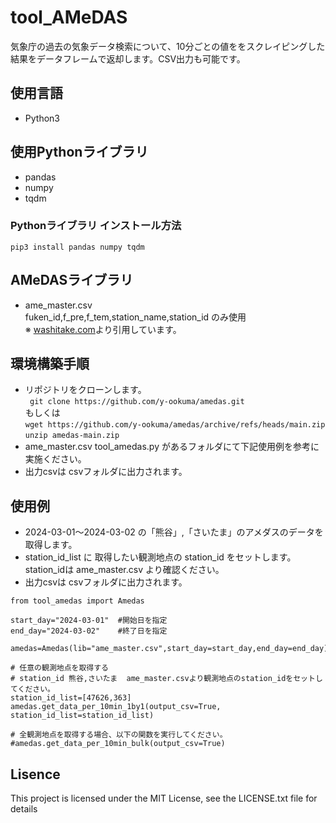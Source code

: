 # tool_AMeDAS

気象庁の過去の気象データ検索について、10分ごとの値ををスクレイピングした結果をデータフレームで返却します。CSV出力も可能です。


## 使用言語

- Python3

## 使用Pythonライブラリ
- pandas
- numpy
- tqdm

### Pythonライブラリ インストール方法

``` pip3 install pandas numpy tqdm ```


## AMeDASライブラリ
- ame_master.csv  
  fuken_id,f_pre,f_tem,station_name,station_id のみ使用  
※ [washitake.com](https://washitake.com/weather/amedas/obs_stations.md)より引用しています。  


## 環境構築手順

- リポジトリをクローンします。  
  ```  git clone https://github.com/y-ookuma/amedas.git ```  
  もしくは  
  ```wget https://github.com/y-ookuma/amedas/archive/refs/heads/main.zip ```  
  ```unzip amedas-main.zip ```  
- ame_master.csv tool_amedas.py があるフォルダにて下記使用例を参考に実施ください。  
- 出力csvは csvフォルダに出力されます。  

## 使用例

- 2024-03-01〜2024-03-02 の「熊谷」,「さいたま」のアメダスのデータを取得します。
- station_id_list に 取得したい観測地点の station_id をセットします。station_idは ame_master.csv より確認ください。
- 出力csvは csvフォルダに出力されます。  

```  
from tool_amedas import Amedas

start_day="2024-03-01"  #開始日を指定
end_day="2024-03-02"    #終了日を指定

amedas=Amedas(lib="ame_master.csv",start_day=start_day,end_day=end_day)

# 任意の観測地点を取得する
# station_id 熊谷,さいたま  ame_master.csvより観測地点のstation_idをセットしてください。
station_id_list=[47626,363]
amedas.get_data_per_10min_1by1(output_csv=True, station_id_list=station_id_list)

# 全観測地点を取得する場合、以下の関数を実行してください。
#amedas.get_data_per_10min_bulk(output_csv=True)

```

## Lisence

This project is licensed under the MIT License, see the LICENSE.txt file for details
